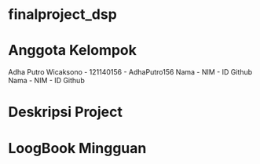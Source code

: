 # finalproject_dsp
# Anggota Kelompok
Adha Putro Wicaksono - 121140156 - AdhaPutro156
Nama - NIM - ID Github
Nama - NIM - ID Github
# Deskripsi Project

# LoogBook Mingguan
